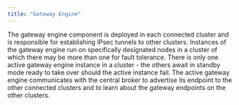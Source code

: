 ```yaml
---
title: "Gateway Engine"
---
```


The gateway engine component is deployed in each connected cluster and
is responsible for establishing IPsec tunnels to other
clusters. Instances of the gateway engine run on specifically
designated nodes in a cluster of which there may be more than one for
fault tolerance. There is only one active gateway engine instance in a
cluster - the others await in standby mode ready to take over should
the active instance fail. The active gateway engine communicates with
the central broker to advertise its endpoint to the other connected
clusters and to learn about the gateway endpoints on the other
clusters.
